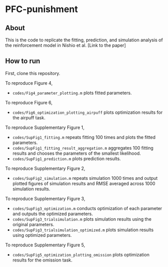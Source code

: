# PFC-punishment

## About
This is the code to replicate the fitting, prediction, and simulation analysis of the reinforcement model in Nishio et al.
[Link to the paper]

## How to run
First, clone this repository.  

To reproduce Figure 4,   
* `codes/Fig4_parameter_plotting.m` plots fitted parameters.  

To reproduce Figure 6,   
* `codes/Fig6_optimization_plotting_airpuff` plots optimization results for the airpuff task.

To reproduce Supplementary Figure 1,   
* `codes/SupFig1_fitting.m` repeats fitting 100 times and plots the fitted parameters.
* `codes/SupFig1_fitting_result_aggregation.m` aggregates 100 fitting results and chooses the parameters of the smallest likelihood.
* `codes/SupFig1_prediction.m` plots prediction results.
  
To reproduce Supplementary Figure 2,  
* `codes/SupFig2_simulation.m` repeats simulation 1000 times and output plotted figures of simulation results and RMSE averaged across 1000 simulation results.

To reproduce Supplementary Figure 3,  
* `codes/SupFig3_optimization.m` conducts optimization of each parameter and outputs the optimized parameters.  
* `codes/SupFig3_trialsimulation.m` plots simulation results using the original parameters.  
* `codes/SupFig3_trialsimulation_optimized.m` plots simulation results using optimized parameters.  

To reproduce Supplementary Figure 5,   
* `codes/SupFig5_optimization_plotting_omission` plots optimization results for the omission task.
